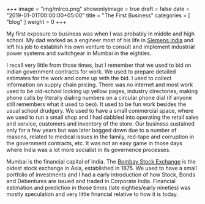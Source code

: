 +++
image = "img/mlrco.png"
showonlyimage = true
draft = false
date = "2019-01-01T00:00:00+05:00"
title = "The First Business"
categories = [ "blog" ]
weight = 0
+++

My first exposure to business was when I was probably in middle and high school. 
My dad worked as a engineer most of his life in [Siemens India](https://www.siemens.com/in/en/home.html) and left his job
to establish his own venture to consult and implement industrial power systems and switchgear
in Mumbai in the eighties. 

<!--more-->
I recall very little from those times, but I remember that we used to bid on indian government contracts
for work. We used to prepare detailed estimates for the work and come up with the bid. I used to collect
information on supply chain pricing. There was no internet and most work used to be old-school looking up
yellow pages, industry directories, making phone calls by literally dialing numbers on a circular phone dial
(if anyone still remembers what it used to beo). It used to be fun work besides the usual school drudgery. 
We used to have a small commercial space, where we used to run a small shop and I had dabbled into
operating the retail sales and service, customers and inventory of the store.
Our business sustained only for a few years but was later bogged down due to a number of reasons, 
related to medical issues in the family, red-tape and corruption in the government contracts, etc. It was not an easy
game in those days where India was a lot more socialist in its governence processes. 


Mumbai is the financial capital of India. The [Bombay Stock Exchange](https://www.bseindia.com/) is the oldest
stock exchange in Asia, established in 1875. We used to have a small portfolio of investments and I had a early
introduction of how Stock, Bonds and Debentures are issued and traded in Corporate India. Financial estimation
and prediction in those times (late eighties/early nineties) was mostly speculation and very little financial
relative to how it is today. 


 


